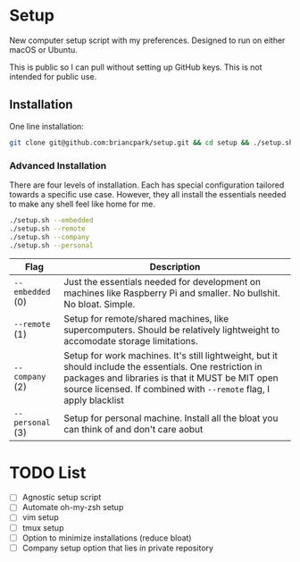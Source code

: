 # Setup

New computer setup script with my preferences. Designed to run on either macOS or Ubuntu.

This is public so I can pull without setting up GitHub keys. This is not intended for public use.

## Installation

One line installation:

```sh
git clone git@github.com:briancpark/setup.git && cd setup && ./setup.sh
```

### Advanced Installation

There are four levels of installation. Each has special configuration tailored towards a specific use case. However, they all install the essentials needed to make any shell feel like home for me.

```sh
./setup.sh --embedded
./setup.sh --remote
./setup.sh --company
./setup.sh --personal
```

| Flag | Description |
| --- | --- |
| `--embedded` (0) | Just the essentials needed for development on machines like Raspberry Pi and smaller. No bullshit. No bloat. Simple. |
| `--remote` (1) | Setup for remote/shared machines, like supercomputers. Should be relatively lightweight to accomodate storage limitations. |
| `--company` (2) | Setup for work machines. It's still lightweight, but it should include the essentials. One restriction in packages and libraries is that it MUST be MIT open source licensed. If combined with `--remote` flag, I apply blacklist |
| `--personal` (3) | Setup for personal machine. Install all the bloat you can think of and don't care aobut  |

# TODO List

- [ ] Agnostic setup script
- [ ] Automate oh-my-zsh setup
- [ ] vim setup
- [ ] tmux setup
- [ ] Option to minimize installations (reduce bloat)
- [ ] Company setup option that lies in private repository
